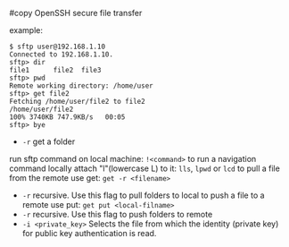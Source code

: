 #copy 
OpenSSH secure file transfer

example:
```shell
$ sftp user@192.168.1.10
Connected to 192.168.1.10.
sftp> dir
file1      file2  file3   
sftp> pwd
Remote working directory: /home/user
sftp> get file2
Fetching /home/user/file2 to file2
/home/user/file2                                                   100% 3740KB 747.9KB/s   00:05    
sftp> bye
```
- `-r` get a folder

run sftp command on local machine:   `!<command>`
to run a navigation command locally attach "l"(lowercase L) to it: `lls`, `lpwd` or `lcd`
to pull a file from the remote use get: `get -r <filename>`
- `-r` recursive. Use this flag to pull folders to local
to push a file to a remote use put: `get put <local-filname>`
- `-r` recursive. Use this flag to push folders to remote
- `-i <private_key>` Selects the file from which the identity (private key) for public key authentication is read.